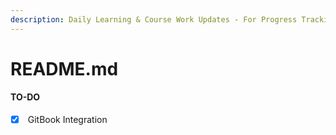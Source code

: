 ```yaml
---
description: Daily Learning & Course Work Updates - For Progress Tracking
---
```


# README.md

#### TO-DO

* [x] &#x20;GitBook Integration

